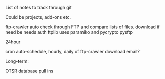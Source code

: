 List of notes to track through git

Could be projects, add-ons etc.

ftp-crawler
    auto check through FTP and compare lists of files.
    download if need be
    needs auth
    ftplib
        uses paramiko and pycrypto
    pysftp

24hour
    

cron 
    auto-schedule, hourly, daily of ftp-crawler
    download email?

Long-term:

OTSR
    database
    pull ins
